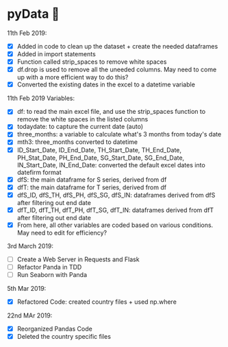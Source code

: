 # pyData :construction:

11th Feb 2019:
- [x] Added in code to clean up the dataset + create the needed dataframes
- [x] Added in import statements
- [x] Function called strip_spaces to remove white spaces
- [x] df.drop is used to remove all the uneeded columns. May need to come up with a more efficient way to do this?
- [x] Converted the existing dates in the excel to a datetime variable

11th Feb 2019 Variables:
- [x] df: to read the main excel file, and use the strip_spaces function to remove the white spaces in the listed columns
- [x] todaydate: to capture the current date (auto)
- [x] three_months: a variable to calculate what's 3 months from today's date
- [x] mth3: three_months converted to datetime
- [x] ID_Start_Date, ID_End_Date, TH_Start_Date, TH_End_Date, PH_Stat_Date, PH_End_Date, SG_Start_Date, SG_End_Date, IN_Start_Date, IN_End_Date: converted the default excel dates into datefirm format
- [x] dfS: the main dataframe for S series, derived from df
- [x] dfT: the main dataframe for T series, derived from df
- [x] dfS_ID, dfS_TH, dfS_PH, dfS_SG, dfS_IN: dataframes derived from dfS after filtering out end date
- [x] dfT_ID, dfT_TH, dfT_PH, dfT_SG, dfT_IN: dataframes derived from dfT after filtering out end date
- [x] From here, all other variables are coded based on various conditions. May need to edit for efficiency?

3rd March 2019: 
- [ ] Create a Web Server in Requests and Flask 
- [ ] Refactor Panda in TDD 
- [ ] Run Seaborn with Panda 

5th Mar 2019:
- [x] Refactored Code: created country files + used np.where

22nd MAr 2019:
- [x] Reorganized Pandas Code
- [x] Deleted the country specific files